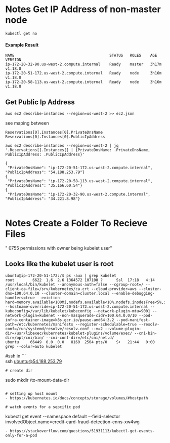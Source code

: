 # Notes Get IP Address of non-master node
```  
kubectl get no  
```  
#### Example Result  
```  
NAME                                          STATUS   ROLES    AGE     VERSION  
ip-172-20-32-90.us-west-2.compute.internal    Ready    master   3h17m   v1.18.8  
ip-172-20-51-172.us-west-2.compute.internal   Ready    node     3h16m   v1.18.8  
ip-172-20-58-113.us-west-2.compute.internal   Ready    node     3h16m   v1.18.8  
```  
## Get Public Ip Address  
```  
aws ec2 describe-instances --region=us-west-2 >> ec2.json  
```  
see maping between  
```  
Reservations[0].Instances[0].PrivateDnsName  
Reservations[0].Instances[0].PublicIpAddress  
```  
  
```  
aws ec2 describe-instances --region=us-west-2 | jq '.Reservations[].Instances[] | {PrivateDnsName: .PrivateDnsName, PublicIpAddress: .PublicIpAddress}'  
```  
```  
{  
 "PrivateDnsName": "ip-172-20-51-172.us-west-2.compute.internal", "PublicIpAddress": "54.188.253.79"}  
{  
 "PrivateDnsName": "ip-172-20-58-113.us-west-2.compute.internal", "PublicIpAddress": "35.166.60.54"}  
{  
 "PrivateDnsName": "ip-172-20-32-90.us-west-2.compute.internal", "PublicIpAddress": "34.221.8.98"}  
  
```  
  
# Notes Create a Folder To Recieve Files  
" 0755 permissions with owner being kubelet user"  

## Looks like the kubelet user is root  
```  
ubuntu@ip-172-20-51-172:/$ ps -aux | grep kubelet  
root        6622  1.6  2.6 1364572 107100 ?      Ssl  17:18   4:14 /usr/local/bin/kubelet --anonymous-auth=false --cgroup-root=/ --client-ca-file=/srv/kubernetes/ca.crt --cloud-provider=aws --cluster-dns=100.64.0.10 --cluster-domain=cluster.local --enable-debugging-handlers=true --eviction-hard=memory.available<100Mi,nodefs.available<10%,nodefs.inodesFree<5%,imagefs.available<10%,imagefs.inodesFree<5% --hostname-override=ip-172-20-51-172.us-west-2.compute.internal --kubeconfig=/var/lib/kubelet/kubeconfig --network-plugin-mtu=9001 --network-plugin=kubenet --non-masquerade-cidr=100.64.0.0/10 --pod-infra-container-image=k8s.gcr.io/pause-amd64:3.2 --pod-manifest-path=/etc/kubernetes/manifests --register-schedulable=true --resolv-conf=/run/systemd/resolve/resolv.conf --v=2 --volume-plugin-dir=/usr/libexec/kubernetes/kubelet-plugins/volume/exec/ --cni-bin-dir=/opt/cni/bin/ --cni-conf-dir=/etc/cni/net.d/  
ubuntu     66449  0.0  0.0   8160  2504 pts/0    S+   21:44   0:00 grep --color=auto kubelet  
```  
#ssh in ```  
ssh ubuntu@54.188.253.79  
```  
# create dir  
```  
sudo mkdir /to-mount-data-dir  
```  
  
# setting up host mount  
- https://kubernetes.io/docs/concepts/storage/volumes/#hostpath  
  
# watch events for a sepcific pod  
```  
kubectl get event --namespace default --field-selector involvedObject.name=credit-card-fraud-detection-cnns-xw4wg  
```  
- https://stackoverflow.com/questions/51931113/kubectl-get-events-only-for-a-pod